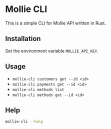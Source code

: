 # Mollie CLI

This is a simple CLI for Mollie API written in Rust.

## Installation

Set the environment variable `MOLLIE_API_KEY`.

## Usage

- `mollie-cli customers get --id <id>`
- `mollie-cli payments get --id <id>`
- `mollie-cli methods list`
- `mollie-cli methods get --id <id>`

## Help

```sh
mollie-cli --help
```
